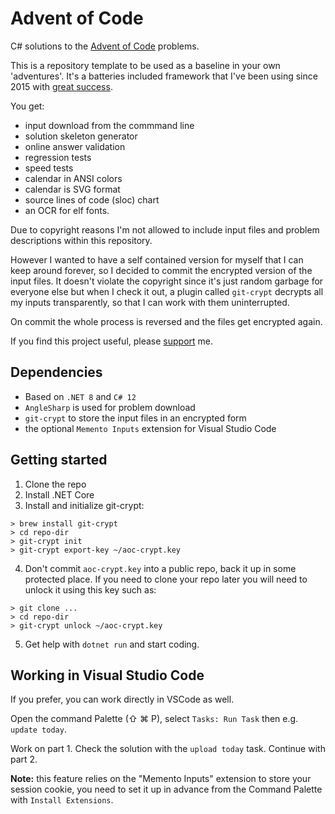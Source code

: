 # Advent of Code
C# solutions to the [Advent of Code](https://adventofcode.com) problems.

This is a repository template to be used as a baseline in your own 'adventures'.
It's a batteries included framework that I've been using since 2015 with [great success](https://github.com/encse/adventofcode). 

You get:

- input download from the commmand line
- solution skeleton generator
- online answer validation
- regression tests
- speed tests
- calendar in ANSI colors
- calendar is SVG format
- source lines of code (sloc) chart
- an OCR for elf fonts.

Due to copyright reasons I'm not allowed to include input files and problem descriptions
within this repository. 

However I wanted to have a self contained version for myself that I can keep around forever, 
so I decided to commit the encrypted version of the input files. It doesn't violate the 
copyright since it's just random garbage for everyone else but when I check it out, a plugin 
called `git-crypt` decrypts all my inputs transparently, so that I can work with them uninterrupted.
 
On commit the whole process is reversed and the files get encrypted again.

If you find this project useful, please [support](https://github.com/sponsors/encse) me.

## Dependencies

- Based on `.NET 8` and `C# 12` 
- `AngleSharp` is used for problem download
- `git-crypt` to store the input files in an encrypted form
- the optional `Memento Inputs` extension for Visual Studio Code

## Getting started

1. Clone the repo
2. Install .NET Core
3. Install and initialize git-crypt:

```
> brew install git-crypt
> cd repo-dir
> git-crypt init
> git-crypt export-key ~/aoc-crypt.key
```

4. Don't commit `aoc-crypt.key` into a public repo, back it up in some protected place. 
If you need to clone your repo later you will need to unlock it using this key such as:

```
> git clone ...
> cd repo-dir
> git-crypt unlock ~/aoc-crypt.key
```

5. Get help with `dotnet run` and start coding.

## Working in Visual Studio Code
If you prefer, you can work directly in VSCode as well. 

Open the command Palette (⇧ ⌘ P), select `Tasks: Run Task` then e.g. `update today`.

Work on part 1. Check the solution with the `upload today` task. Continue with part 2.

**Note:** this feature relies on the "Memento Inputs" extension to store your session cookie, you need 
to set it up in advance from the Command Palette with `Install Extensions`.
